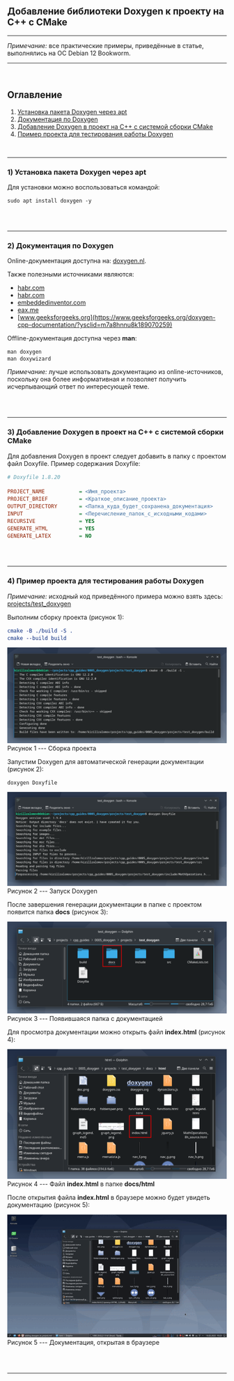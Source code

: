 ## Добавление библиотеки Doxygen к проекту на C++ с CMake  

---

_Примечание:_ все практические примеры, приведённые в статье, выполнялись на ОС Debian 12 Bookworm.  

---

<br>  

## Оглавление

1. [Установка пакета Doxygen через apt](#сhapter_1)
2. [Документация по Doxygen](#сhapter_2)
3. [Добавление Doxygen в проект на C++ с системой сборки CMake](#сhapter_3)
4. [Пример проекта для тестирования работы Doxygen](#сhapter_4)
<br>  

---

<a name="сhapter_1"></a>
### 1) Установка пакета Doxygen через apt  

Для установки можно воспользоваться командой:

```console
sudo apt install doxygen -y
```

<br>  
<br>  

---

<a name="сhapter_2"></a>
### 2) Документация по Doxygen  

Online-документация доступна на: [doxygen.nl](https://doxygen.nl/manual/).

Также полезными источниками являются:
* [habr.com](https://habr.com/ru/articles/252101/)
* [habr.com](https://habr.com/ru/articles/799051/)
* [embeddedinventor.com](https://embeddedinventor.com/guide-to-configure-doxygen-to-document-c-source-code-for-beginners/)
* [eax.me](https://eax.me/doxygen/)
* [www.geeksforgeeks.org](https://www.geeksforgeeks.org/doxygen-cpp-documentation/?ysclid=m7a8hnnu8k189070259)

Offline-документация доступна через __man__:

```console
man doxygen
man doxywizard
```

_Примечание:_ лучше использовать документацию из online-источников, поскольку она более информативная и позволяет получить исчерпывающий ответ по интересующей теме.

<br>  
<br>  

---

<a name="сhapter_3"></a>
### 3) Добавление Doxygen в проект на C++ с системой сборки CMake  

Для добавления Doxygen в проект следует добавить в папку с проектом файл Doxyfile. Пример содержания Doxyfile:  

```ini
# Doxyfile 1.8.20

PROJECT_NAME           = <Имя_проекта>
PROJECT_BRIEF          = <Краткое_описание_проекта>
OUTPUT_DIRECTORY       = <Папка_куда_будет_сохранена_документация>
INPUT                  = <Перечисление_папок_с_исходными_кодами>
RECURSIVE              = YES
GENERATE_HTML          = YES
GENERATE_LATEX         = NO 
```

<br>  
<br>  

---

<a name="сhapter_4"></a>
### 4) Пример проекта для тестирования работы Doxygen  

_Примечание:_ исходный код приведённого примера можно взять здесь: [projects/test_doxygen](projects/test_doxygen)

Выполним сборку проекта (рисунок 1):

```cmake
cmake -B ./build -S .
cmake --build build
```

![Сборка проекта](images/1.png)  
Рисунок 1 --- Сборка проекта   

Запустим Doxygen для автоматической генерации документации (рисунок 2):
```console
doxygen Doxyfile
```

![Запуск Doxygen](images/2.png)  
Рисунок 2 --- Запуск Doxygen  

После завершения генерации документации в папке с проектом появится папка __docs__ (рисунок 3):

![Появившаяся папка с документацией](images/3.png)  
Рисунок 3 --- Появившаяся папка с документацией  

Для просмотра документации можно открыть файл __index.html__ (рисунок 4):

![Файл __index.html__ в папке __docs/html__](images/4.png)  
Рисунок 4 --- Файл __index.html__ в папке __docs/html__  

После открытия файла __index.html__ в браузере можно будет увидеть документацию (рисунок 5):

![Документация, открытая в браузере](images/5.gif)  
Рисунок 5 --- Документация, открытая в браузере  

<br>  
<br>  

---
